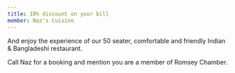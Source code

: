 ```yaml
---
title: 10% discount on your bill
member: Naz's Cuisine
---
```

And enjoy the experience of our 50 seater, comfortable and friendly Indian & Bangladeshi restaurant.

Call Naz for a booking and mention you are a member of Romsey Chamber.
